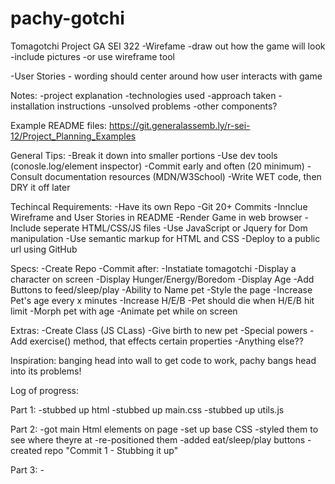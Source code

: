 # pachy-gotchi
Tomagotchi Project GA SEI 322
-Wirefame
    -draw out how the game will look
    -include pictures
    -or use wireframe tool


-User Stories
    - wording should center around how user interacts with game


Notes:
    -project explanation
    -technologies used
    -approach taken
    -installation instructions
    -unsolved problems
    -other components?

Example README files:
    https://git.generalassemb.ly/r-sei-12/Project_Planning_Examples

General Tips:
    -Break it down into smaller portions
    -Use dev tools (conosle.log/element inspector)
    -Commit early and often (20 minimum)
    -Consult documentation resources (MDN/W3School)
    -Write WET code, then DRY it off later

Techincal Requirements:
    -Have its own Repo
    -Git 20+ Commits
    -Innclue Wireframe and User Stories in README
    -Render Game in web browser
    -Include seperate HTML/CSS/JS files
    -Use JavaScript or Jquery for Dom manipulation
    -Use semantic markup for HTML and CSS
    -Deploy to a public url using GitHub

Specs:
    -Create Repo
    -Commit after:
        -Instatiate tomagotchi
        -Display a character on screen
        -Display Hunger/Energy/Boredom
        -Display Age
        -Add Buttons to feed/sleep/play
        -Ability to Name pet
        -Style the page
        -Increase Pet's age every x minutes
        -Increase H/E/B
        -Pet should die when H/E/B hit limit
        -Morph pet with age
        -Animate pet while on screen

Extras:
    -Create Class (JS CLass)
    -Give birth to new pet
    -Special powers
    -Add exercise() method, that effects certain properties
    -Anything else??

Inspiration: banging head into wall to get code to work, pachy bangs head into its problems!

Log of progress:

Part 1:
    -stubbed up html
    -stubbed up main.css
    -stubbed up utils.js

Part 2:
    -got main Html elements on page
    -set up base CSS
    -styled them to see where theyre at
    -re-positioned them
    -added eat/sleep/play buttons
    -created repo
"Commit 1 - Stubbing it up"

Part 3:
    -
